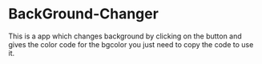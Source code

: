 # BackGround-Changer
This is a app which changes background by clicking on the button and gives the color code for the bgcolor
you just need to copy the code to  use it.

